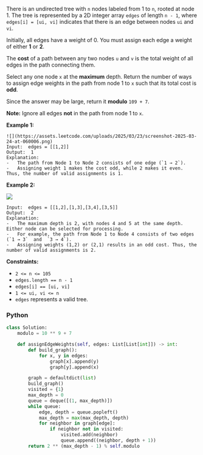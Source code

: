 There is an undirected tree with  `n`  nodes labeled from 1 to  `n`, rooted at node 1. The tree is represented by a 2D
integer array  `edges`  of length  `n - 1`, where  `edges[i] = [ui, vi]`  indicates that there is an edge between
nodes  `ui`  and  `vi`.

Initially, all edges have a weight of 0. You must assign each edge a weight of either  **1**  or  **2**.

The  **cost**  of a path between any two nodes  `u`  and  `v`  is the total weight of all edges in the path connecting
them.

Select any one node  `x`  at the  **maximum**  depth. Return the number of ways to assign edge weights in the path from
node 1 to  `x`  such that its total cost is  **odd**.

Since the answer may be large, return it  **modulo**  `109 + 7`.

**Note:**  Ignore all edges  **not**  in the path from node 1 to  `x`.

**Example 1:**

```
![](https://assets.leetcode.com/uploads/2025/03/23/screenshot-2025-03-24-at-060006.png)
Input:  edges = [[1,2]]
Output:  1
Explanation:
-   The path from Node 1 to Node 2 consists of one edge (`1 → 2`).
-   Assigning weight 1 makes the cost odd, while 2 makes it even. Thus, the number of valid assignments is 1.
```

**Example 2:**

![](https://assets.leetcode.com/uploads/2025/03/23/screenshot-2025-03-24-at-055820.png)

```
Input:  edges = [[1,2],[1,3],[3,4],[3,5]]
Output:  2
Explanation:
-   The maximum depth is 2, with nodes 4 and 5 at the same depth. Either node can be selected for processing.
-   For example, the path from Node 1 to Node 4 consists of two edges (`1 → 3`  and  `3 → 4`).
-   Assigning weights (1,2) or (2,1) results in an odd cost. Thus, the number of valid assignments is 2.
```

**Constraints:**

- `2 <= n <= 105`
- `edges.length == n - 1`
- `edges[i] == [ui, vi]`
- `1 <= ui, vi <= n`
- `edges`  represents a valid tree.

### Python

```py
class Solution:
    modulo = 10 ** 9 + 7

    def assignEdgeWeights(self, edges: List[List[int]]) -> int:
        def build_graph():
            for x, y in edges:
                graph[x].append(y)
                graph[y].append(x)

        graph = defaultdict(list)
        build_graph()
        visited = {1}
        max_depth = 0
        queue = deque([(1, max_depth)])
        while queue:
            edge, depth = queue.popleft()
            max_depth = max(max_depth, depth)
            for neighbor in graph[edge]:
                if neighbor not in visited:
                    visited.add(neighbor)
                    queue.append((neighbor, depth + 1))
        return 2 ** (max_depth - 1) % self.modulo
```